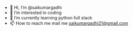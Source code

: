 - 👋 Hi, I’m @saikumargadhi
- 👀 I’m interested in coding
- 🌱 I’m currently learning python full stack
- 📫 How to reach me mail me saikumargadhi21@gmail.com

<!---
saikumargadhi/saikumargadhi is a ✨ special ✨ repository because its `README.md` (this file) appears on your GitHub profile.
You can click the Preview link to take a look at your changes.
--->
